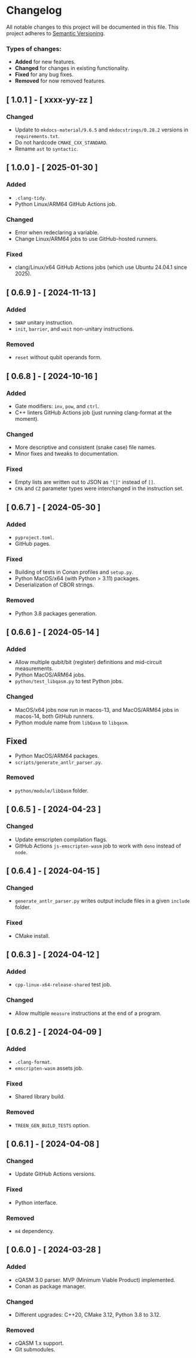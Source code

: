 # Changelog

All notable changes to this project will be documented in this file.
This project adheres to [Semantic Versioning](http://semver.org/).

### Types of changes:
- **Added** for new features.
- **Changed** for changes in existing functionality.
- **Fixed** for any bug fixes.
- **Removed** for now removed features.


## [ 1.0.1 ] - [ xxxx-yy-zz ]

### Changed
- Update to `mkdocs-material/9.6.5` and `mkdocstrings/0.28.2` versions in `requirements.txt`.
- Do not hardcode `CMAKE_CXX_STANDARD`.
- Rename `ast` to `syntactic`.


## [ 1.0.0 ] - [ 2025-01-30 ]

### Added
- `.clang-tidy`.
- Python Linux/ARM64 GitHub Actions job.

### Changed
- Error when redeclaring a variable.
- Change Linux/ARM64 jobs to use GitHub-hosted runners.

### Fixed
- clang/Linux/x64 GitHub Actions jobs (which use Ubuntu 24.04.1 since 2025).


## [ 0.6.9 ] - [ 2024-11-13 ]

### Added
- `SWAP` unitary instruction.
- `init`, `barrier`, and `wait` non-unitary instructions.

### Removed
- `reset` without qubit operands form.


## [ 0.6.8 ] - [ 2024-10-16 ]

### Added
- Gate modifiers: `inv`, `pow`, and `ctrl`.
- C++ linters GitHub Actions job (just running clang-format at the moment).

### Changed
- More descriptive and consistent (snake case) file names. 
- Minor fixes and tweaks to documentation.

### Fixed
- Empty lists are written out to JSON as `"[]"` instead of `[]`.
- `CRk` and `CZ` parameter types were interchanged in the instruction set.


## [ 0.6.7 ] - [ 2024-05-30 ]

### Added
- `pyproject.toml`.
- GitHub pages.

### Fixed
- Building of tests in Conan profiles and `setup.py`.
- Python MacOS/x64 (with Python > 3.11) packages.
- Deserialization of CBOR strings.

### Removed
- Python 3.8 packages generation.


## [ 0.6.6 ] - [ 2024-05-14 ]

### Added
- Allow multiple qubit/bit (register) definitions and mid-circuit measurements.
- Python MacOS/ARM64 jobs.
- `python/test_libqasm.py` to test Python jobs.

### Changed
- MacOS/x64 jobs now run in macos-13, and MacOS/ARM64 jobs in macos-14, both GitHub runners.
- Python module name from `libQasm` to `libqasm`.

## Fixed
- Python MacOS/ARM64 packages.
- `scripts/generate_antlr_parser.py`.

### Removed
- `python/module/libQasm` folder.


## [ 0.6.5 ] - [ 2024-04-23 ]

### Changed
- Update emscripten compilation flags.
- GitHub Actions `js-emscripten-wasm` job to work with `deno` instead of `node`.


## [ 0.6.4 ] - [ 2024-04-15 ]

### Changed
- `generate_antlr_parser.py` writes output include files in a given `include` folder. 

### Fixed
- CMake install.


## [ 0.6.3 ] - [ 2024-04-12 ]

### Added
- `cpp-linux-x64-release-shared` test job.

### Changed
- Allow multiple `measure` instructions at the end of a program.


## [ 0.6.2 ] - [ 2024-04-09 ]

### Added
- `.clang-format`.
- `emscripten-wasm` assets job.

### Fixed
- Shared library build.

### Removed
- `TREEN_GEN_BUILD_TESTS` option.


## [ 0.6.1 ] - [ 2024-04-08 ]

### Changed
- Update GitHub Actions versions.

### Fixed
- Python interface.

### Removed
- `m4` dependency.


## [ 0.6.0 ] - [ 2024-03-28 ]

### Added
- cQASM 3.0 parser. MVP (Minimum Viable Product) implemented.
- Conan as package manager.

### Changed
- Different upgrades: C++20, CMake 3.12, Python 3.8 to 3.12.

### Removed
- cQASM 1.x support.
- Git submodules.
